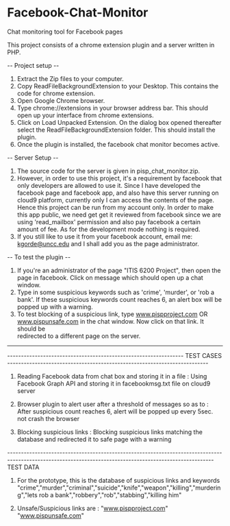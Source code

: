 # Facebook-Chat-Monitor
Chat monitoring tool for Facebook pages

This project consists of a chrome extension plugin and a server written in PHP.

-- Project setup --
1. Extract the Zip files to your computer.
2. Copy ReadFileBackgroundExtension to your Desktop. This contains the code for chrome extension.
3. Open Google Chrome browser.
4. Type chrome://extensions in your browser address bar. This should open up your interface from chrome extensions.
5. Click on Load Unpacked Extension. On the dialog box opened thereafter select the ReadFileBackgroundExtension folder. This should install the plugin.
6. Once the plugin is installed, the facebook chat monitor becomes active.

-- Server Setup --
1. The source code for the server is given in pisp_chat_monitor.zip.
2. However, in order to use this project, it's a requirement by facebook that only developers are allowed to use it. Since I have developed the 
   facebook page and facebook app, and also have this server running on cloud9 platform, currently only I can access the contents of the page. Hence this project can be run from my account only. In order to make this app public, we need get get it reviewed from facebook since we are using 'read_mailbox' permission and also pay facebook a certain amount of fee. As for the development mode nothing is required. 
3. If you still like to use it from your facebook account, email me: kgorde@uncc.edu and I shall add you as the page administrator.

-- To test the plugin --
1. If you're an administrator of the page "ITIS 6200 Project", then open the page in facebook. Click on message which should open up a chat window.
2. Type in some suspicious keywords such as 'crime', 'murder', or 'rob a bank'. If these suspicious keywords count reaches 6, an alert box will be popped
   up with a warning.
3. To test blocking of a suspicious link, type www.pispproject.com OR www.pispunsafe.com in the chat window. Now click on that link. It should be        
   redirected to a different page on the server.


---------------------------------------------------------------------------------------------------------------------------------------------------------

----------------------------------------------------------------    TEST CASES  -------------------------------------------------------------------------
   

   1. Reading Facebook data from chat box and storing it in a file          :  Using Facebook Graph API and storing it in facebookmsg.txt file on 
                                                                               cloud9 server


   2. Browser plugin to alert user after a threshold of messages so as to   :  After suspicious count reaches 6, alert will be popped up every 5sec. 
      not crash the browser

   3. Blocking suspicious links												:  Blocking suspicious links matching the database and redirected it to safe 
                                                                               page with a warning


---------------------------------------------------------------------------------------------------------------------------------------------------------                                                                        TEST DATA

1. For the prototype, this is the database of suspicious links and keywords
   "crime","murder","criminal","suicide","knife","weapon","killing","murdering","lets rob a bank","robbery","rob","stabbing","killing him"

2. Unsafe/Suspicious links are :
   "www.pispproject.com"
   "www.pispunsafe.com"
